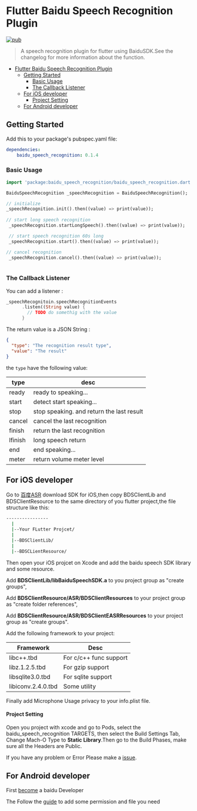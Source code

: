 # Flutter Baidu Speech Recognition Plugin 

[![pub](https://img.shields.io/pub/v/baidu_speech_recognition.svg?style=flat-square)](https://pub.dartlang.org/packages/baidu_speech_recognition)

>A speech recognition plugin for flutter using BaiduSDK.See the changelog for more information about the function.

- [Flutter Baidu Speech Recognition Plugin](#flutter-baidu-speech-recognition-plugin)
  - [Getting Started](#getting-started)
    - [Basic Usage](#basic-usage)
    - [The Callback Listener](#the-callback-listener)
  - [For iOS developer](#for-ios-developer)
      - [Project Setting](#project-setting)
  - [For Android developer](#for-android-developer)

## Getting Started

Add this to your package's pubspec.yaml file:
```yaml
dependencies:
    baidu_speech_recognition: 0.1.4
```

### Basic Usage

```dart
import 'package:baidu_speech_recognition/baidu_speech_recognition.dart';

BaiduSpeechRecognition _speechRecognition = BaiduSpeechRecognition();

// initialize 
_speechRecognition.init().then((value) => print(value));
 
// start long speech recognition 
 _speechRecognition.startLongSpeech().then((value) => print(value)); 

 // start speech recognition 60s long
 _speechRecognition.start().then((value) => print(value));  

// cancel recognition 
 _speechRecognition.cancel().then((value) => print(value));
  
```

### The Callback Listener
You can add a listener :
```dart
_speechRecognitoin.speechRecognitionEvents
      .listen((String value) {
        // TODO do somethig with the value
      }
```

The return value is a JSON String :
```json
{
  "type": "The recognition result type",
  "value": "The result"
}
```
the `type` have the following value:

| type | desc |
|---|---|
|ready|ready to speaking...|
|start|detect start speaking...|
|stop|stop speaking. and return the last result|
|cancel|cancel the last recognition|
|finish|return the last recognition|
|lfinish|long speech return|
|end|end speaking...|
|meter|return volume meter level|

## For iOS developer
Go to [百度ASR](http://ai.baidu.com/sdk#asr) download SDK for iOS,then copy BDSClientLib and BDSClientResource to the same directory of you flutter project,the file structure like this:
```bash
----------------
  |
  |--Your FLutter Projcet/
  |
  |--BDSClientLib/
  |
  |--BDSCLientResource/
```

Then open your iOS projcet on Xcode and add the baidu speech SDK library and some resource.

Add **BDSClientLib/libBaiduSpeechSDK.a** to you project group as "create groups",

Add **BDSClientResource/ASR/BDSClientResources** to your project group as "create folder references",

Add **BDSClientResource/ASR/BDSClientEASRResources** to your project group as "create groups".

Add the following framework to your project:

| Framework | Desc |
| --------- | ---- |
| libc++.tbd | For c/c++ func support |
| libz.1.2.5.tbd | For gzip support |
| libsqlite3.0.tbd | For sqlite support |
| libiconv.2.4.0.tbd | Some utility |

Finally add Microphone Usage privacy to your info.plist file.

#### Project Setting
Open you project with xcode and go to Pods, select the baidu_speech_recognition TARGETS, then select the Build Settings Tab, Change Mach-O Type to **Static Library**.Then go to the Build Phases, make sure all the Headers are Public.

If you have any problem or Error Please make a [issue](https://github.com/soragui/flutter_baidu_speech_plugin/issues).


## For Android developer

First [become](https://ai.baidu.com/docs#/Begin/top) a baidu Developer

The Follow the [guide](https://ai.baidu.com/docs#/ASR-Android-SDK/55389ffa) to add some permission and file you need
